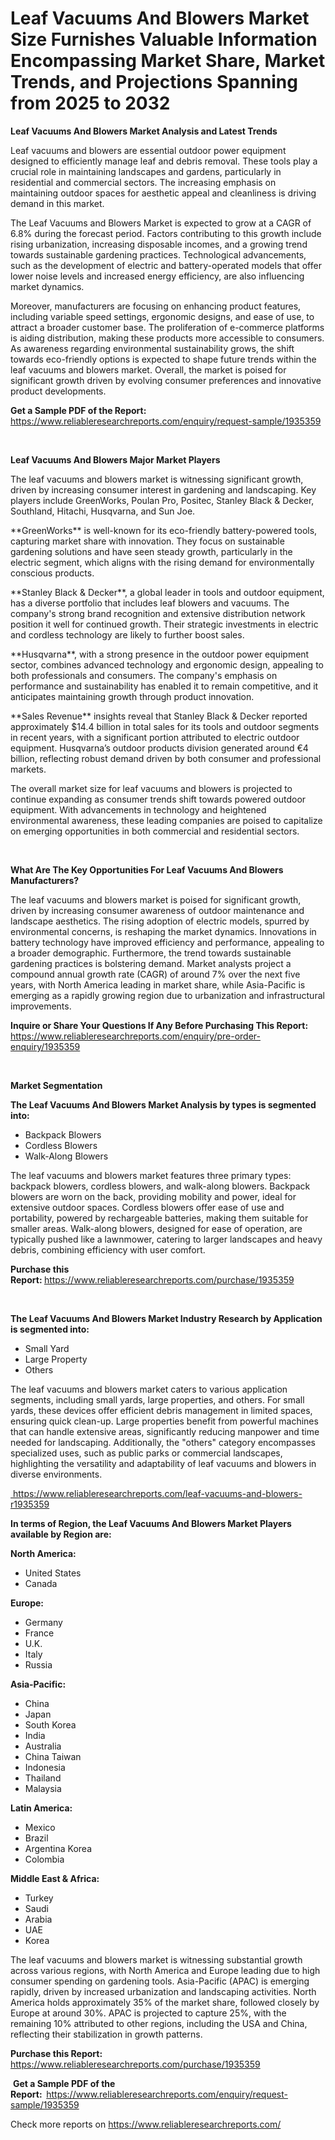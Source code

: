 <p><h1>Leaf Vacuums And Blowers Market Size Furnishes Valuable Information Encompassing Market Share, Market Trends, and Projections Spanning from 2025 to 2032</h1></p><p><strong>Leaf Vacuums And Blowers Market Analysis and Latest Trends</strong></p>
<p><p>Leaf vacuums and blowers are essential outdoor power equipment designed to efficiently manage leaf and debris removal. These tools play a crucial role in maintaining landscapes and gardens, particularly in residential and commercial sectors. The increasing emphasis on maintaining outdoor spaces for aesthetic appeal and cleanliness is driving demand in this market.</p><p>The Leaf Vacuums and Blowers Market is expected to grow at a CAGR of 6.8% during the forecast period. Factors contributing to this growth include rising urbanization, increasing disposable incomes, and a growing trend towards sustainable gardening practices. Technological advancements, such as the development of electric and battery-operated models that offer lower noise levels and increased energy efficiency, are also influencing market dynamics.</p><p>Moreover, manufacturers are focusing on enhancing product features, including variable speed settings, ergonomic designs, and ease of use, to attract a broader customer base. The proliferation of e-commerce platforms is aiding distribution, making these products more accessible to consumers. As awareness regarding environmental sustainability grows, the shift towards eco-friendly options is expected to shape future trends within the leaf vacuums and blowers market. Overall, the market is poised for significant growth driven by evolving consumer preferences and innovative product developments.</p></p>
<p><strong>Get a Sample PDF of the Report:&nbsp;</strong> <a href="https://www.reliableresearchreports.com/enquiry/request-sample/1935359?utm_campaign=2487&utm_medium=2&utm_source=Github&utm_content=ia&utm_term=05042025&utm_id=leaf-vacuums-and-blowers">https://www.reliableresearchreports.com/enquiry/request-sample/1935359</a></p>
<p>&nbsp;</p>
<p><strong>Leaf Vacuums And Blowers Major Market Players</strong></p>
<p><p>The leaf vacuums and blowers market is witnessing significant growth, driven by increasing consumer interest in gardening and landscaping. Key players include GreenWorks, Poulan Pro, Positec, Stanley Black & Decker, Southland, Hitachi, Husqvarna, and Sun Joe.</p><p>**GreenWorks** is well-known for its eco-friendly battery-powered tools, capturing market share with innovation. They focus on sustainable gardening solutions and have seen steady growth, particularly in the electric segment, which aligns with the rising demand for environmentally conscious products.</p><p>**Stanley Black & Decker**, a global leader in tools and outdoor equipment, has a diverse portfolio that includes leaf blowers and vacuums. The company's strong brand recognition and extensive distribution network position it well for continued growth. Their strategic investments in electric and cordless technology are likely to further boost sales.</p><p>**Husqvarna**, with a strong presence in the outdoor power equipment sector, combines advanced technology and ergonomic design, appealing to both professionals and consumers. The company's emphasis on performance and sustainability has enabled it to remain competitive, and it anticipates maintaining growth through product innovation.</p><p>**Sales Revenue** insights reveal that Stanley Black & Decker reported approximately $14.4 billion in total sales for its tools and outdoor segments in recent years, with a significant portion attributed to electric outdoor equipment. Husqvarna’s outdoor products division generated around €4 billion, reflecting robust demand driven by both consumer and professional markets.</p><p>The overall market size for leaf vacuums and blowers is projected to continue expanding as consumer trends shift towards powered outdoor equipment. With advancements in technology and heightened environmental awareness, these leading companies are poised to capitalize on emerging opportunities in both commercial and residential sectors.</p></p>
<p>&nbsp;</p>
<p><strong>What Are The Key Opportunities For Leaf Vacuums And Blowers Manufacturers?</strong></p>
<p><p>The leaf vacuums and blowers market is poised for significant growth, driven by increasing consumer awareness of outdoor maintenance and landscape aesthetics. The rising adoption of electric models, spurred by environmental concerns, is reshaping the market dynamics. Innovations in battery technology have improved efficiency and performance, appealing to a broader demographic. Furthermore, the trend towards sustainable gardening practices is bolstering demand. Market analysts project a compound annual growth rate (CAGR) of around 7% over the next five years, with North America leading in market share, while Asia-Pacific is emerging as a rapidly growing region due to urbanization and infrastructural improvements.</p></p>
<p><strong>Inquire or Share Your Questions If Any Before Purchasing This Report:</strong> <a href="https://www.reliableresearchreports.com/enquiry/pre-order-enquiry/1935359?utm_campaign=2487&utm_medium=2&utm_source=Github&utm_content=ia&utm_term=05042025&utm_id=leaf-vacuums-and-blowers">https://www.reliableresearchreports.com/enquiry/pre-order-enquiry/1935359</a></p>
<p>&nbsp;</p>
<p><strong>Market Segmentation</strong></p>
<p><strong>The Leaf Vacuums And Blowers Market Analysis by types is segmented into:</strong></p>
<p><ul><li>Backpack Blowers</li><li>Cordless Blowers</li><li>Walk-Along Blowers</li></ul></p>
<p><p>The leaf vacuums and blowers market features three primary types: backpack blowers, cordless blowers, and walk-along blowers. Backpack blowers are worn on the back, providing mobility and power, ideal for extensive outdoor spaces. Cordless blowers offer ease of use and portability, powered by rechargeable batteries, making them suitable for smaller areas. Walk-along blowers, designed for ease of operation, are typically pushed like a lawnmower, catering to larger landscapes and heavy debris, combining efficiency with user comfort.</p></p>
<p><strong>Purchase this Report:&nbsp;</strong><a href="https://www.reliableresearchreports.com/purchase/1935359?utm_campaign=2487&utm_medium=2&utm_source=Github&utm_content=ia&utm_term=05042025&utm_id=leaf-vacuums-and-blowers">https://www.reliableresearchreports.com/purchase/1935359</a></p>
<p>&nbsp;</p>
<p><strong>The Leaf Vacuums And Blowers Market Industry Research by Application is segmented into:</strong></p>
<p><ul><li>Small Yard</li><li>Large Property</li><li>Others</li></ul></p>
<p><p>The leaf vacuums and blowers market caters to various application segments, including small yards, large properties, and others. For small yards, these devices offer efficient debris management in limited spaces, ensuring quick clean-up. Large properties benefit from powerful machines that can handle extensive areas, significantly reducing manpower and time needed for landscaping. Additionally, the "others" category encompasses specialized uses, such as public parks or commercial landscapes, highlighting the versatility and adaptability of leaf vacuums and blowers in diverse environments.</p></p>
<p><a href="https://www.reliableresearchreports.com/leaf-vacuums-and-blowers-r1935359?utm_campaign=2487&utm_medium=2&utm_source=Github&utm_content=ia&utm_term=05042025&utm_id=leaf-vacuums-and-blowers">&nbsp;https://www.reliableresearchreports.com/leaf-vacuums-and-blowers-r1935359</a></p>
<p><strong>In terms of Region, the Leaf Vacuums And Blowers Market Players available by Region are:</strong></p>
<p>
    <p> <strong> North America: </strong>
        <ul>
            <li>United States</li>
            <li>Canada</li>
        </ul>
        </p> 
    <p> <strong> Europe: </strong>
        <ul>
            <li>Germany</li>
            <li>France</li>
            <li>U.K.</li>
            <li>Italy</li>
            <li>Russia</li>
        </ul>
        </p> 
    <p> <strong> Asia-Pacific: </strong>
        <ul>
            <li>China</li>
            <li>Japan</li>
            <li>South Korea</li>
            <li>India</li>
            <li>Australia</li>
            <li>China Taiwan</li>
            <li>Indonesia</li>
            <li>Thailand</li>
            <li>Malaysia</li>
        </ul>
        </p> 
    <p> <strong> Latin America: </strong>
        <ul>
            <li>Mexico</li>
            <li>Brazil</li>
            <li>Argentina Korea</li>
            <li>Colombia</li>
        </ul>
        </p> 
    <p> <strong> Middle East & Africa: </strong>
        <ul>
            <li>Turkey</li>
            <li>Saudi</li>
            <li>Arabia</li>
            <li>UAE</li>
            <li>Korea</li>
        </ul>
    </p>
    </p>
<p><p>The leaf vacuums and blowers market is witnessing substantial growth across various regions, with North America and Europe leading due to high consumer spending on gardening tools. Asia-Pacific (APAC) is emerging rapidly, driven by increased urbanization and landscaping activities. North America holds approximately 35% of the market share, followed closely by Europe at around 30%. APAC is projected to capture 25%, with the remaining 10% attributed to other regions, including the USA and China, reflecting their stabilization in growth patterns.</p></p>
<p><strong>Purchase this Report: </strong><a href="https://www.reliableresearchreports.com/purchase/1935359?utm_campaign=2487&utm_medium=2&utm_source=Github&utm_content=ia&utm_term=05042025&utm_id=leaf-vacuums-and-blowers">https://www.reliableresearchreports.com/purchase/1935359</a></p>
<p>&nbsp;<strong>Get a Sample PDF of the Report:&nbsp;&nbsp;</strong><a href="https://www.reliableresearchreports.com/enquiry/request-sample/1935359?utm_campaign=2487&utm_medium=2&utm_source=Github&utm_content=ia&utm_term=05042025&utm_id=leaf-vacuums-and-blowers">https://www.reliableresearchreports.com/enquiry/request-sample/1935359</a></p>
<p><strong></strong></p>
<p>Check more reports on <a href="https://www.reliableresearchreports.com/?utm_campaign=2487&utm_medium=2&utm_source=Github&utm_content=ia&utm_term=05042025&utm_id=leaf-vacuums-and-blowers">https://www.reliableresearchreports.com/</a></p>